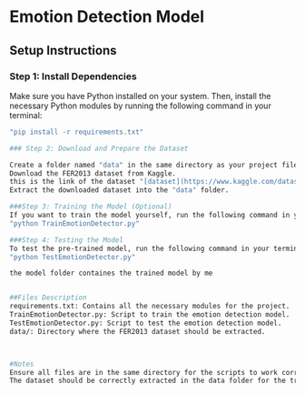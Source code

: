# Emotion Detection Model

## Setup Instructions

### Step 1: Install Dependencies

Make sure you have Python installed on your system. Then, install the necessary Python modules by running the following command in your terminal:

```bash
"pip install -r requirements.txt"

### Step 2: Download and Prepare the Dataset

Create a folder named "data" in the same directory as your project files.
Download the FER2013 dataset from Kaggle.
this is the link of the dataset "[dataset](https://www.kaggle.com/datasets/msambare/fer2013)"
Extract the downloaded dataset into the "data" folder.

###Step 3: Training the Model (Optional)
If you want to train the model yourself, run the following command in your terminal:
"python TrainEmotionDetector.py"

###Step 4: Testing the Model
To test the pre-trained model, run the following command in your terminal:
"python TestEmotionDetector.py"

the model folder containes the trained model by me 


##Files Description
requirements.txt: Contains all the necessary modules for the project.
TrainEmotionDetector.py: Script to train the emotion detection model.
TestEmotionDetector.py: Script to test the emotion detection model.
data/: Directory where the FER2013 dataset should be extracted.



#Notes
Ensure all files are in the same directory for the scripts to work correctly.
The dataset should be correctly extracted in the data folder for the training and testing scripts to function properly.
